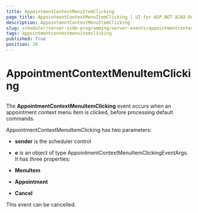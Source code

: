 ```yaml
---
title: AppointmentContextMenuItemClicking
page_title: AppointmentContextMenuItemClicking | UI for ASP.NET AJAX Documentation
description: AppointmentContextMenuItemClicking
slug: scheduler/server-side-programming/server-events/appointmentcontextmenuitemclicking
tags: appointmentcontextmenuitemclicking
published: True
position: 20
---
```


# AppointmentContextMenuItemClicking



## 

The __AppointmentContextMenuItemClicking__ event occurs when an appointment context menu item is clicked, before processing default commands.

AppointmentContextMenuItemClicking has two parameters:

* __sender__ is the scheduler control

* __e__ is an object of type AppointmentContextMenuItemClickingEventArgs. It has three properties:

* __MenuItem__

* __Appointment__

* __Cancel__

This event can be cancelled.
